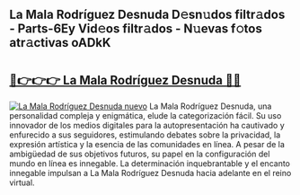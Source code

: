 ## La Mala Rodríguez Desnuda D𝚎sn𝚞dos filtr𝚊dos - Parts-6Ey Vid𝚎os filtr𝚊dos - N𝚞evas f𝚘tos atr𝚊ctivas oADkK

# <h2><a href="http://mbcn6c.tromn.icu/?c=La+Mala+Rodr%c3%adguez+Desnuda">🔗👉👉👉 La Mala Rodríguez Desnuda 🔗🔗</a></h2>

[![La Mala Rodríguez Desnuda nuevo](https://i.imgur.com/pEAQMta.gif)](http://mbcn6c.tromn.icu/?c=La+Mala+Rodr%c3%adguez+Desnuda)
La Mala Rodríguez Desnuda, una personalidad compleja y enigmática, elude la categorización fácil. Su uso innovador de los medios digitales para la autopresentación ha cautivado y enfurecido a sus seguidores, estimulando debates sobre la privacidad, la expresión artística y la esencia de las comunidades en línea. A pesar de la ambigüedad de sus objetivos futuros, su papel en la configuración del mundo en línea es innegable. La determinación inquebrantable y el encanto innegable impulsan a La Mala Rodríguez Desnuda hacia adelante en el reino virtual.
